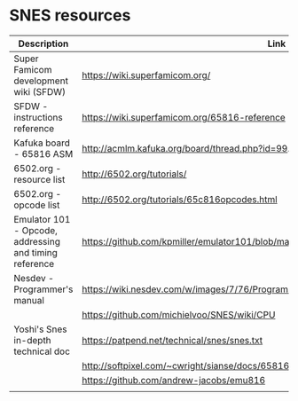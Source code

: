# SNES resources

| Description                                            | Link                                                                                  |
| ------------------------------------------------------ | ------------------------------------------------------------------------------------- |
| Super Famicom development wiki (SFDW)                  | https://wiki.superfamicom.org/                                                        |
| SFDW - instructions reference                          | https://wiki.superfamicom.org/65816-reference                                         |
| Kafuka board - 65816 ASM                               | http://acmlm.kafuka.org/board/thread.php?id=99.                                       |
| 6502.org - resource list                               | http://6502.org/tutorials/                                                            |
| 6502.org - opcode list                                 | http://6502.org/tutorials/65c816opcodes.html                                          |
| Emulator 101 - Opcode, addressing and timing reference | https://github.com/kpmiller/emulator101/blob/master/Generate6502Reference/6502ops.csv |
| Nesdev - Programmer's manual                           | https://wiki.nesdev.com/w/images/7/76/Programmanual.pdf                               |
|                                                        | https://github.com/michielvoo/SNES/wiki/CPU                                           |
| Yoshi's Snes in-depth technical doc                    | https://patpend.net/technical/snes/snes.txt                                           |
|                                                        | http://softpixel.com/~cwright/sianse/docs/65816NFO.HTM                                |
|                                                        | https://github.com/andrew-jacobs/emu816                                               |
|                                                        |                                                                                       |
